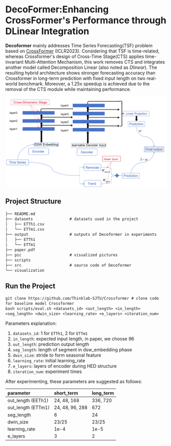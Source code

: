 # DecoFormer:Enhancing CrossFormer's Performance through DLinear Integration

**Decoformer** mainly addresses Time Series Forecasting(TSF) problem based on [CrossFormer](https://github.com/Thinklab-SJTU/Crossformer) (ICLR2023). 
Considering that TSF is time-related, 
whereas Crossformer's design of Cross-Time Stage(CTS) applies time-invariant Multi-Attention 
Mechanism, this work removes CTS and integrates another model called Decomposition Linear 
(also noted as *Dlinear*). The resulting hybrid architecture shows stronger forecasting accuracy than Crossformer in long-term prediction with fixed input length on two real-world benchmark. Moreover, a 1.25x speedup is achieved due to the removal of the CTS module while maintaining performance.

![](Decoformer.png)


## Project Structure

```plain
├── README.md
├── datasets                # datasets used in the project
│   ├── ETTh1.csv
│   └── ETTm1.csv
├── output                  # outputs of Decoformer in experiments
│   ├── ETTh1
│   └── ETTm1
├── paper.pdf        
├── pic                     # visualized pictures
├── scripts
├── src                     # source code of Decoformer
└── visualization
```

## Run the Project

```
git clone https://github.com/Thinklab-SJTU/Crossformer # clone code for baseline model Crossformer
bash scripts/eval.sh <datasets_id> <out_length> <in_length> <seg_length> <dwin_size> <learning_rate> <e_layers> <iteration_num>
```

Parameters explanation:

1) `datasets_id`: 1 for `ETTh1`, 2 for `ETTm1`
2) `in_length`: expected input length, in paper, we choose 96
3) `out_length`: prediction output length
4) `seg_length`: length of segment in dsw_embedding phase
5) `dwin_size`: stride to form seasonal feature
6) `learning_rate`: initial learning_rate
7) `e_layers`: layers of encoder during HED structure
8) `iteration_num`: experiment times

After experimenting, these parameters are suggested as follows:

| parameter          | short_term      | long_term |
|:-------------------|:----------------|:----------|
| out_length (EETh1) | 24, 48, 168     | 336, 720  |
|out_length (ETTm1)| 24, 48, 96, 288 | 672       |
| seg_length         | 6               | 24        |
| dwin_size          | 23/25      | 23/25|
| learning_rate      | 1e-4            | 1e-5      |
| e_layers           | 3               | 2         |

